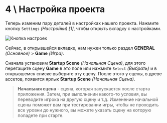 # 4 \ Настройка проекта

Теперь изменим пару деталей в настройках нашего проекта. Нажмите кнопку ``Settings`` _(Настройки) [1]_, чтобы открыть вкладку с настройками.

![Кнопка настроек](img/15.png)

Сейчас, в открывшейся вкладке, нам нужен только раздел **GENERAL** _(Основное)_ > **Game** _(Игра)_.

Сначала установим **Startup Scene** _(Начальная Сцена)_, для этого перетащите сцену **Game** в это поле или нажмите ``Select`` _(Выбрать)_ и в открывшемся списке выберите эту сцену. После этого у сцены, в древе ассетов, появится ярлык **Startup Scene** _(Начальная Сцена)_.

> **Начальная сцена** - сцена, которая запускается после старта приложения. Затем, при выполнении какого-то условия, вы переводите игрока на другую сцену и т.д. Изменение начальной сцены поможет вам при тестировании игры, чтобы не проходить все уровни до нужного, вы можете указать сцену на которую попадете при старте.
